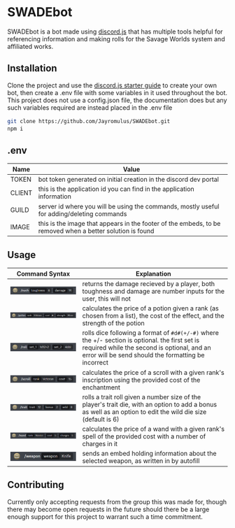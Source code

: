 # SWADEbot

SWADEbot is a bot made using [discord.js](https://discord.js.org/#/) that has multiple tools helpful for referencing information and making rolls for the Savage Worlds system and affiliated works.

## Installation

Clone the project and use the [discord.js starter guide](https://discordjs.guide/#before-you-begin) to create your own bot, then create a .env file with some variables in it used throughout the bot. This project does not use a config.json file, the documentation does but any such variables required are instead placed in the .env file

```bash
git clone https://github.com/Jayromulus/SWADEbot.git
npm i
```
## .env
| Name | Value |
| --- | ---- |
| TOKEN | bot token generated on initial creation in the discord dev portal |
| CLIENT | this is the application id you can find in the application information |
| GUILD | server id where you will be using the commands, mostly useful for adding/deleting commands |
| IMAGE | this is the image that appears in the footer of the embeds, to be removed when a better solution is found |

## Usage
| Command Syntax | Explanation |
| - | - |
 | ![ouch](https://github.com/Jayromulus/SWADEbot/blob/slash/assets/ouch.png?raw=true) | returns the damage recieved by a player, both toughness and damage are number inputs for the user, this will not |
 | ![potion](https://github.com/Jayromulus/SWADEbot/blob/slash/assets/potion.png?raw=true) | calculates the price of a potion given a rank (as chosen from a list), the cost of the effect, and the strength of the potion |
 | ![roll](https://github.com/Jayromulus/SWADEbot/blob/slash/assets/roll.png?raw=true) | rolls dice following a format of `#d#(+/-#)` where the +/- section is optional. the first set is required while the second is optional, and an error will be send should the formatting be incorrect |
 | ![scroll](https://github.com/Jayromulus/SWADEbot/blob/slash/assets/scroll.png?raw=true) | calculates the price of a scroll with a given rank's inscription using the provided cost of the enchantment |
 | ![trait](https://github.com/Jayromulus/SWADEbot/blob/slash/assets/trait.png?raw=true) | rolls a trait roll given a number size of the player's trait die, with an option to add a bonus as well as an option to edit the wild die size (default is 6) |
 | ![wand](https://github.com/Jayromulus/SWADEbot/blob/slash/assets/wand.png?raw=true) | calculates the price of a wand with a given rank's spell of the provided cost with a number of charges in it |
 | ![weapon](https://github.com/Jayromulus/SWADEbot/blob/slash/assets/weapon.png?raw=true) | sends an embed holding information about the selected weapon, as written in by autofill |
 
## Contributing
Currently only accepting requests from the group this was made for, though there may become open requests in the future should there be a large enough support for this project to warrant such a time commitment.